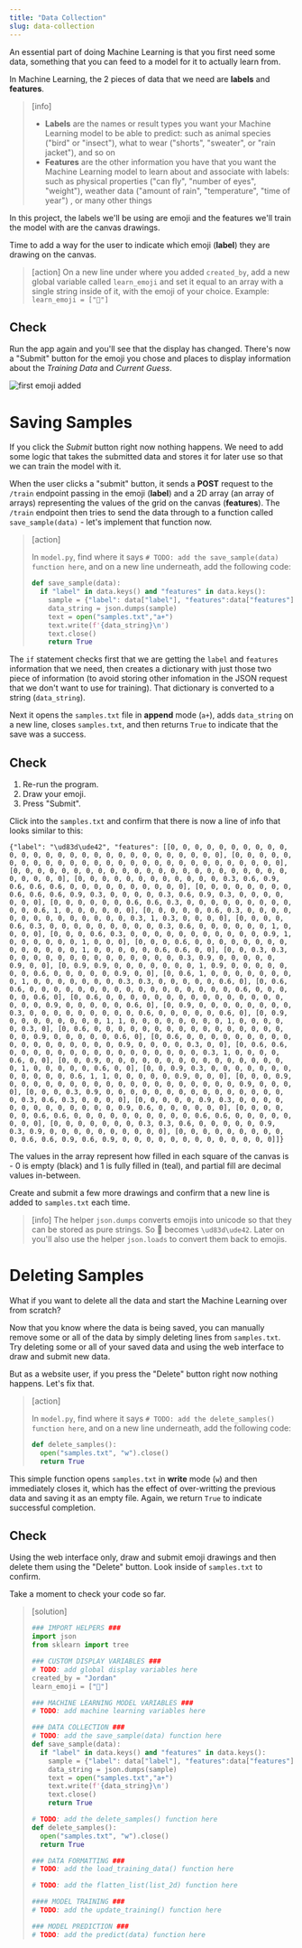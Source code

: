 ```yaml
---
title: "Data Collection"
slug: data-collection
---
```


An essential part of doing Machine Learning is that you first need some data, something that you can feed to a model for it to actually learn from.

In Machine Learning, the 2 pieces of data that we need are **labels** and **features**.

> [info]
>
> - **Labels** are the names or result types you want your Machine Learning model to be able to predict: such as animal species ("bird" or "insect"), what to wear ("shorts", "sweater", or "rain jacket"), and so on
> - **Features** are the other information you have that you want the Machine Learning model to learn about and associate with labels: such as physical properties ("can fly", "number of eyes", "weight"), weather data ("amount of rain", "temperature", "time of year") , or many other things
>

In this project, the labels we'll be using are emoji and the features we'll train the model with are the canvas drawings.

Time to add a way for the user to indicate which emoji (**label**) they are drawing on the canvas.

> [action]
> On a new line under where you added `created_by`, add a new global variable called `learn_emoji` and set it equal to an array with a single string inside of it, with the emoji of your choice.
> Example: `learn_emoji = ["🙂"]`
>

## Check

Run the app again and you'll see that the display has changed. There's now a "Submit" button for the emoji you chose and places to display information about the *Training Data* and *Current Guess*.

![first emoji added](assets/first_emoji_added.png "first emoji added")

# Saving Samples

If you click the *Submit* button right now nothing happens. We need to add some logic that takes the submitted data and stores it for later use so that we can train the model with it.

When the user clicks a "submit" button, it sends a **POST** request to the `/train` endpoint passing in the emoji (**label**) and a 2D array (an array of arrays) representing the values of the grid on the canvas (**features**). The `/train` endpoint then tries to send the data through to a function called `save_sample(data)` - let's implement that function now.

> [action]
>
> In `model.py`, find where it says `# TODO: add the save_sample(data) function here`, and on a new line underneath, add the following code:
>
>```python
> def save_sample(data):
>   if "label" in data.keys() and "features" in data.keys():
>     sample = {"label": data["label"], "features":data["features"]}
>     data_string = json.dumps(sample)
>     text = open("samples.txt","a+")
>     text.write(f'{data_string}\n')
>     text.close()
>     return True
>```
>

The `if` statement checks first that we are getting the `label` and `features` information that we need, then creates a dictionary with just those two piece of information (to avoid storing other infomation in the JSON request that we don't want to use for training). That dictionary is converted to a string (`data_string`).

Next it opens the `samples.txt` file in **append** mode (`a+`), adds `data_string` on a new line, closes `samples.txt`, and then returns `True` to indicate that the save was a success.

## Check

1. Re-run the program.
1. Draw your emoji.
1. Press "Submit".

Click into the `samples.txt` and confirm that there is now a line of info that looks similar to this:

```
{"label": "\ud83d\ude42", "features": [[0, 0, 0, 0, 0, 0, 0, 0, 0, 0, 0, 0, 0, 0, 0, 0, 0, 0, 0, 0, 0, 0, 0, 0, 0, 0, 0, 0], [0, 0, 0, 0, 0, 0, 0, 0, 0, 0, 0, 0, 0, 0, 0, 0, 0, 0, 0, 0, 0, 0, 0, 0, 0, 0, 0, 0], [0, 0, 0, 0, 0, 0, 0, 0, 0, 0, 0, 0, 0, 0, 0, 0, 0, 0, 0, 0, 0, 0, 0, 0, 0, 0, 0, 0], [0, 0, 0, 0, 0, 0, 0, 0, 0, 0, 0, 0, 0.3, 0.6, 0.9, 0.6, 0.6, 0.6, 0, 0, 0, 0, 0, 0, 0, 0, 0, 0], [0, 0, 0, 0, 0, 0, 0, 0, 0.6, 0.6, 0.6, 0.9, 0.3, 0, 0, 0, 0, 0.3, 0.6, 0.9, 0.3, 0, 0, 0, 0, 0, 0, 0], [0, 0, 0, 0, 0, 0, 0.6, 0.6, 0.3, 0, 0, 0, 0, 0, 0, 0, 0, 0, 0, 0, 0.6, 1, 0, 0, 0, 0, 0, 0], [0, 0, 0, 0, 0, 0.6, 0.3, 0, 0, 0, 0, 0, 0, 0, 0, 0, 0, 0, 0, 0, 0, 0.3, 1, 0.3, 0, 0, 0, 0], [0, 0, 0, 0, 0.6, 0.3, 0, 0, 0, 0, 0, 0, 0, 0, 0, 0.3, 0.6, 0, 0, 0, 0, 0, 0, 1, 0, 0, 0, 0], [0, 0, 0, 0.6, 0.3, 0, 0, 0, 0, 0, 0, 0, 0, 0, 0, 0, 0.9, 1, 0, 0, 0, 0, 0, 0, 1, 0, 0, 0], [0, 0, 0, 0.6, 0, 0, 0, 0, 0, 0, 0, 0, 0, 0, 0, 0, 0, 0, 1, 0, 0, 0, 0, 0, 0.6, 0.6, 0, 0], [0, 0, 0.3, 0.3, 0, 0, 0, 0, 0, 0, 0, 0, 0, 0, 0, 0, 0, 0, 0.3, 0.9, 0, 0, 0, 0, 0, 0.9, 0, 0], [0, 0.9, 0.9, 0, 0, 0, 0, 0, 0, 0, 1, 0.9, 0, 0, 0, 0, 0, 0, 0, 0.6, 0, 0, 0, 0, 0, 0.9, 0, 0], [0, 0.6, 1, 0, 0, 0, 0, 0, 0, 0, 0, 1, 0, 0, 0, 0, 0, 0, 0, 0.3, 0.3, 0, 0, 0, 0, 0, 0.6, 0], [0, 0.6, 0.6, 0, 0, 0, 0, 0, 0, 0, 0, 0, 0, 0, 0, 0, 0, 0, 0, 0, 0.6, 0, 0, 0, 0, 0, 0.6, 0], [0, 0.6, 0, 0, 0, 0, 0, 0, 0, 0, 0, 0, 0, 0, 0, 0, 0, 0, 0, 0, 0.9, 0, 0, 0, 0, 0, 0.6, 0], [0, 0.9, 0, 0, 0, 0, 0, 0, 0, 0, 0.3, 0, 0, 0, 0, 0, 0, 0, 0, 0, 0.6, 0, 0, 0, 0, 0, 0.6, 0], [0, 0.9, 0, 0, 0, 0, 0, 0, 0, 0, 1, 1, 0, 0, 0, 0, 0, 0, 0, 0, 1, 0, 0, 0, 0, 0, 0.3, 0], [0, 0.6, 0, 0, 0, 0, 0, 0, 0, 0, 0, 0, 0, 0, 0, 0, 0, 0, 0, 0, 0.9, 0, 0, 0, 0, 0, 0.6, 0], [0, 0.6, 0, 0, 0, 0, 0, 0, 0, 0, 0, 0, 0, 0, 0, 0, 0, 0, 0, 0, 0.9, 0, 0, 0, 0, 0.3, 0, 0], [0, 0.6, 0.6, 0, 0, 0, 0, 0, 0, 0, 0, 0, 0, 0, 0, 0, 0, 0, 0, 0.3, 1, 0, 0, 0, 0, 0.6, 0, 0], [0, 0, 0.9, 0, 0, 0, 0, 0, 0, 0, 0, 0, 0, 0, 0, 0, 0, 0, 0, 1, 0, 0, 0, 0, 0, 0.6, 0, 0], [0, 0, 0.9, 0.3, 0, 0, 0, 0, 0, 0, 0, 0, 0, 0, 0, 0, 0.6, 1, 1, 0, 0, 0, 0, 0, 0.9, 0, 0, 0], [0, 0, 0, 0.9, 0, 0, 0, 0, 0, 0, 0, 0, 0, 0, 0, 0, 0, 0, 0, 0, 0, 0, 0, 0.9, 0, 0, 0, 0], [0, 0, 0, 0.3, 0.9, 0, 0, 0, 0, 0, 0, 0, 0, 0, 0, 0, 0, 0, 0, 0, 0, 0.3, 0.6, 0.3, 0, 0, 0, 0], [0, 0, 0, 0, 0, 0.9, 0.3, 0, 0, 0, 0, 0, 0, 0, 0, 0, 0, 0, 0, 0, 0.9, 0.6, 0, 0, 0, 0, 0, 0], [0, 0, 0, 0, 0, 0, 0.6, 0.6, 0, 0, 0, 0, 0, 0, 0, 0, 0, 0, 0.6, 0.6, 0, 0, 0, 0, 0, 0, 0, 0], [0, 0, 0, 0, 0, 0, 0, 0.3, 0.3, 0.6, 0, 0, 0, 0, 0, 0.9, 0.3, 0.9, 0, 0, 0, 0, 0, 0, 0, 0, 0, 0], [0, 0, 0, 0, 0, 0, 0, 0, 0, 0, 0.6, 0.6, 0.9, 0.6, 0.9, 0, 0, 0, 0, 0, 0, 0, 0, 0, 0, 0, 0, 0]]}
```

The values in the array represent how filled in each square of the canvas is - 0 is empty (black) and 1 is fully filled in (teal), and partial fill are decimal values in-between.

Create and submit a few more drawings and confirm that a new line is added to `samples.txt` each time.

> [info]
> The helper `json.dumps` converts emojis into unicode so that they can be stored as pure strings. So 🙂 becomes `\ud83d\ude42`. Later on you'll also use the helper `json.loads` to convert them back to emojis.

# Deleting Samples

What if you want to delete all the data and start the Machine Learning over from scratch?

Now that you know where the data is being saved, you can manually remove some or all of the data by simply deleting lines from `samples.txt`. Try deleting some or all of your saved data and using the web interface to draw and submit new data.

But as a website user, if you press the "Delete" button right now nothing happens. Let's fix that.

> [action]
>
> In `model.py`, find where it says `# TODO: add the delete_samples() function here`, and on a new line underneath, add the following code:
>
>```python
> def delete_samples():
>   open("samples.txt", "w").close()
>   return True
>```
>

This simple function opens `samples.txt` in **write** mode (`w`) and then immediately closes it, which has the effect of over-writting the previous data and saving it as an empty file. Again, we return `True` to indicate successful completion.

## Check

Using the web interface only, draw and submit emoji drawings and then delete them using the "Delete" button. Look inside of `samples.txt` to confirm.

Take a moment to check your code so far.

> [solution]
>
>```python
> ### IMPORT HELPERS ###
> import json
> from sklearn import tree
>
> ### CUSTOM DISPLAY VARIABLES ###
> # TODO: add global display variables here
> created_by = "Jordan"
> learn_emoji = ["🙂"]
>
> ### MACHINE LEARNING MODEL VARIABLES ###
> # TODO: add machine learning variables here
>
> ### DATA COLLECTION ###
> # TODO: add the save_sample(data) function here
> def save_sample(data):
>   if "label" in data.keys() and "features" in data.keys():
>     sample = {"label": data["label"], "features":data["features"]}
>     data_string = json.dumps(sample)
>     text = open("samples.txt","a+")
>     text.write(f'{data_string}\n')
>     text.close()
>     return True
>
> # TODO: add the delete_samples() function here
> def delete_samples():
>   open("samples.txt", "w").close()
>   return True
>
> ### DATA FORMATTING ###
> # TODO: add the load_training_data() function here
>
> # TODO: add the flatten_list(list_2d) function here
>
> #### MODEL TRAINING ###
> # TODO: add the update_training() function here
>
> ### MODEL PREDICTION ###
> # TODO: add the predict(data) function here
>
>```
>
